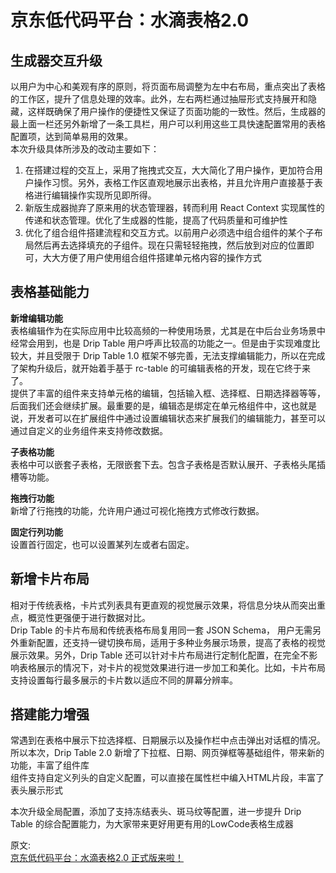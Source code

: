 # 京东低代码平台：水滴表格2.0 
## 生成器交互升级
以用户为中心和美观有序的原则，将页面布局调整为左中右布局，重点突出了表格的工作区，提升了信息处理的效率。此外，左右两栏通过抽屉形式支持展开和隐藏，这样既确保了用户操作的便捷性又保证了页面功能的一致性。然后，生成器的最上面一栏还另外新增了一条工具栏，用户可以利用这些工具快速配置常用的表格配置项，达到简单易用的效果。  
本次升级具体所涉及的改动主要如下：  
1. 在搭建过程的交互上，采用了拖拽式交互，大大简化了用户操作，更加符合用户操作习惯。另外，表格工作区直观地展示出表格，并且允许用户直接基于表格进行编辑操作实现所见即所得。
2. 新版生成器抛弃了原来用的状态管理器，转而利用 React Context 实现属性的传递和状态管理。优化了生成器的性能，提高了代码质量和可维护性
3. 优化了组合组件搭建流程和交互方式。以前用户必须选中组合组件的某个子布局然后再去选择填充的子组件。现在只需轻轻拖拽，然后放到对应的位置即可，大大方便了用户使用组合组件搭建单元格内容的操作方式

## 表格基础能力
**新增编辑功能**  
表格编辑作为在实际应用中比较高频的一种使用场景，尤其是在中后台业务场景中经常会用到，也是 Drip Table 用户呼声比较高的功能之一。但是由于实现难度比较大，并且受限于 Drip Table 1.0 框架不够完善，无法支撑编辑能力，所以在完成了架构升级后，就开始着手基于 rc-table 的可编辑表格的开发，现在它终于来了。  
提供了丰富的组件来支持单元格的编辑，包括输入框、选择框、日期选择器等等，后面我们还会继续扩展。最重要的是，编辑态是绑定在单元格组件中，这也就是说，开发者可以在扩展组件中通过设置编辑状态来扩展我们的编辑能力，甚至可以通过自定义的业务组件来支持修改数据。  

**子表格功能**  
表格中可以嵌套子表格，无限嵌套下去。包含子表格是否默认展开、子表格头尾插槽等功能。  

**拖拽行功能**  
新增了行拖拽的功能，允许用户通过可视化拖拽方式修改行数据。  

**固定行列功能**  
设置首行固定，也可以设置某列左或者右固定。  

## 新增卡片布局
相对于传统表格，卡片式列表具有更直观的视觉展示效果，将信息分块从而突出重点，概览性更强便于进行数据对比。  
Drip Table 的卡片布局和传统表格布局复用同一套 JSON Schema， 用户无需另外重新配置，还支持一键切换布局，适用于多种业务展示场景，提高了表格的视觉展示效果。另外，Drip Table 还可以针对卡片布局进行定制化配置，在完全不影响表格展示的情况下，对卡片的视觉效果进行进一步加工和美化。比如，卡片布局支持设置每行最多展示的卡片数以适应不同的屏幕分辨率。  

## 搭建能力增强
常遇到在表格中展示下拉选择框、日期展示以及操作栏中点击弹出对话框的情况。所以本次，Drip Table 2.0 新增了下拉框、日期、网页弹框等基础组件，带来新的功能，丰富了组件库  
组件支持自定义列头的自定义配置，可以直接在属性栏中编入HTML片段，丰富了表头展示形式  

本次升级全局配置，添加了支持冻结表头、斑马纹等配置，进一步提升 Drip Table 的综合配置能力，为大家带来更好用更有用的LowCode表格生成器

原文:  
[京东低代码平台：水滴表格2.0 正式版来啦！](https://juejin.cn/post/7173583038452858911?share_token=3067f965-516a-42be-85dd-37795a45797c)
